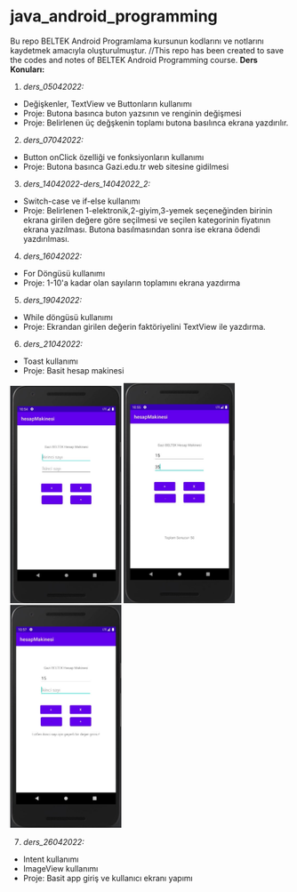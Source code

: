 # java_android_programming
Bu repo BELTEK Android Programlama kursunun kodlarını ve notlarını kaydetmek amacıyla oluşturulmuştur. //This repo has been created to save the codes and notes of BELTEK Android Programming course.
**Ders Konuları:**

1. *ders_05042022:*

+ Değişkenler, TextView ve Buttonların kullanımı
+ Proje: Butona basınca buton yazsının ve renginin değişmesi
+ Proje: Belirlenen üç değşkenin toplamı butona basılınca ekrana yazdırılır.

2. *ders_07042022:*

+ Button onClick özelliği ve fonksiyonların kullanımı
+ Proje: Butona basınca Gazi.edu.tr web sitesine gidilmesi

3. *ders_14042022-ders_14042022_2:*

+ Switch-case ve if-else kullanımı
+ Proje: Belirlenen 1-elektronik,2-giyim,3-yemek seçeneğinden birinin ekrana girilen değere göre seçilmesi ve seçilen kategorinin fiyatının ekrana yazılması. Butona basılmasından sonra ise ekrana ödendi yazdırılması.

4. *ders_16042022:*

+ For Döngüsü kullanımı
+ Proje: 1-10'a kadar olan sayıların toplamını ekrana yazdırma

5. *ders_19042022:*

+ While döngüsü kullanımı
+ Proje: Ekrandan girilen değerin faktöriyelini TextView ile yazdırma.

6. *ders_21042022:*

+ Toast kullanımı
+ Proje: Basit hesap makinesi
<!-- ![Hesap Makinesi App](pictures/android_hesapMakinesi.jpg) -->
<img src="pictures/android_hesapMakinesi.jpg" alt="drawing" width="200"/> <img src="pictures/android_hesapMakinesi_2.jpg" alt="drawing" width="200"/> <img src="pictures/android_hesapMakinesi_3.jpg" alt="drawing" width="200"/>


7. *ders_26042022:*

+ Intent kullanımı
+ ImageView kullanımı
+ Proje: Basit app giriş ve kullanıcı ekranı yapımı
